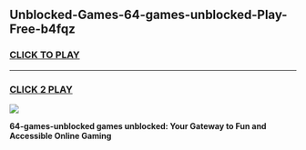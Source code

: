 
## Unblocked-Games-64-games-unblocked-Play-Free-b4fqz
<h3>
<a href="https://premium76.site?title=64-games-unblocked&ref=19M">CLICK TO PLAY</a></h3>
<hr>

<h3>
<a href="https://premium76.site?title=64-games-unblocked&ref=19M">CLICK 2 PLAY</a>
  
</h3>

<a href="https://premium76.site?title=64-games-unblocked&ref=19M"><img src="https://clearcache.store/games.png"></a>


**64-games-unblocked games unblocked: Your Gateway to Fun and Accessible Online Gaming**
